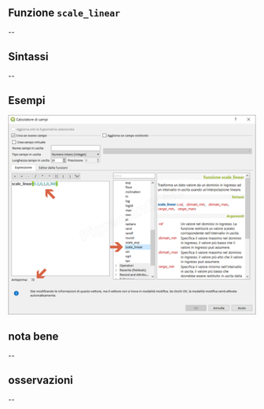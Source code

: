 ## Funzione `scale_linear`

--

## Sintassi

--

## Esempi

<img src="/img/matematica/scale_linear/scale_linear1.png">

## nota bene

--

## osservazioni

--